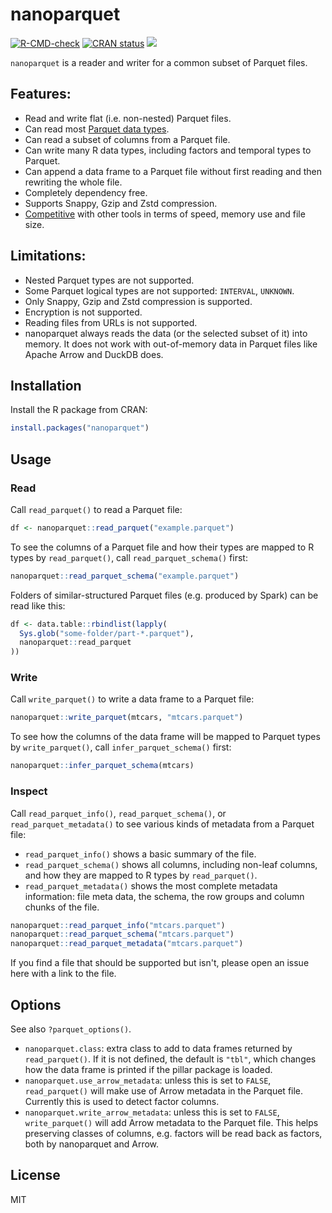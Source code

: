 # nanoparquet

<!-- badges: start -->
[![R-CMD-check](https://github.com/r-lib/nanoparquet/actions/workflows/R-CMD-check.yaml/badge.svg)](https://github.com/r-lib/nanoparquet/actions/workflows/R-CMD-check.yaml)
[![CRAN status](https://www.r-pkg.org/badges/version/nanoparquet)](https://cran.r-project.org/package=nanoparquet)
[![](http://cranlogs.r-pkg.org/badges/nanoparquet)](https://r-pkg.org/pkg/nanoparquet)
<!-- badges: end -->

`nanoparquet` is a reader and writer for a common subset of Parquet files.

## Features:

* Read and write flat (i.e. non-nested) Parquet files.
* Can read most [Parquet data types](https://r-lib.github.io/nanoparquet/reference/nanoparquet-types.html).
* Can read a subset of columns from a Parquet file.
* Can write many R data types, including factors and temporal types
  to Parquet.
* Can append a data frame to a Parquet file without first reading and then
  rewriting the whole file.
* Completely dependency free.
* Supports Snappy, Gzip and Zstd compression.
* [Competitive](
  https://nanoparquet.r-lib.org/dev/articles/benchmarks.html) with other
  tools in terms of speed, memory use and file size.

## Limitations:

* Nested Parquet types are not supported.
* Some Parquet logical types are not supported: `INTERVAL`,
  `UNKNOWN`.
* Only Snappy, Gzip and Zstd compression is supported.
* Encryption is not supported.
* Reading files from URLs is not supported.
* nanoparquet always reads the data (or the selected subset of it) into
  memory. It does not work with out-of-memory data in Parquet files like
  Apache Arrow and DuckDB does.

## Installation

Install the R package from CRAN:

```r
install.packages("nanoparquet")
```

## Usage

### Read

Call `read_parquet()` to read a Parquet file:
```r
df <- nanoparquet::read_parquet("example.parquet")
```

To see the columns of a Parquet file and how their types are mapped to
R types by `read_parquet()`, call `read_parquet_schema()` first:
```r
nanoparquet::read_parquet_schema("example.parquet")
```

Folders of similar-structured Parquet files (e.g. produced by Spark)
can be read like this:

```r
df <- data.table::rbindlist(lapply(
  Sys.glob("some-folder/part-*.parquet"),
  nanoparquet::read_parquet
))
```

### Write

Call `write_parquet()` to write a data frame to a Parquet file:
```r
nanoparquet::write_parquet(mtcars, "mtcars.parquet")
```

To see how the columns of the data frame will be mapped to Parquet types
by `write_parquet()`, call `infer_parquet_schema()` first:
```r
nanoparquet::infer_parquet_schema(mtcars)
```

### Inspect

Call `read_parquet_info()`, `read_parquet_schema()`, or
`read_parquet_metadata()` to see various kinds of metadata from a Parquet
file:

* `read_parquet_info()` shows a basic summary of the file.
* `read_parquet_schema()` shows all columns, including non-leaf columns,
  and how they are mapped to R types by `read_parquet()`.
* `read_parquet_metadata()` shows the most complete metadata information:
  file meta data, the schema, the row groups and column chunks of the
  file.

```r
nanoparquet::read_parquet_info("mtcars.parquet")
nanoparquet::read_parquet_schema("mtcars.parquet")
nanoparquet::read_parquet_metadata("mtcars.parquet")
```

If you find a file that should be supported but isn't, please open an
issue here with a link to the file.

## Options

See also `?parquet_options()`.

* `nanoparquet.class`: extra class to add to data frames returned by
  `read_parquet()`. If it is not defined, the default is `"tbl"`,
  which changes how the data frame is printed if the pillar package is
  loaded.
* `nanoparquet.use_arrow_metadata`: unless this is set to `FALSE`,
  `read_parquet()` will make use of Arrow metadata in the Parquet file.
  Currently this is used to detect factor columns.
* `nanoparquet.write_arrow_metadata`: unless this is set to `FALSE`,
  `write_parquet()` will add Arrow metadata to the Parquet file.
  This helps preserving classes of columns, e.g. factors will be read
  back as factors, both by nanoparquet and Arrow.

## License

MIT
